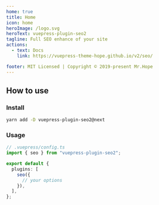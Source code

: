 ```yaml
---
home: true
title: Home
icon: home
heroImage: /logo.svg
heroText: vuepress-plugin-seo2
tagline: Full SEO enhance of your site
actions:
  - text: Docs
    link: https://vuepress-theme-hope.github.io/v2/seo/

footer: MIT Licensed | Copyright © 2019-present Mr.Hope
---
```


## How to use

### Install

```bash
yarn add -D vuepress-plugin-seo2@next
```

### Usage

```ts
// .vuepress/config.ts
import { seo } from "vuepress-plugin-seo2";

export default {
  plugins: [
    seo({
      // your options
    }),
  ],
};
```
